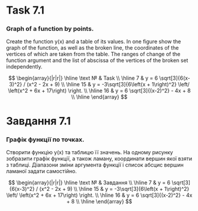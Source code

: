 # Task 7.1
### Graph of a function by points.
Create the function y(x)
and a table of its values. In one figure
show the graph of the function, as well as the broken line, the coordinates of the vertices of which are taken from the
table. The ranges of change of the function argument and the list of abscissa of the vertices of the broken
set independently.

$$
\begin{array}{|r|r|}
\hline
\text № & Task \\
\hline
7 & 
y = 6 \sqrt[3]{6(x-3)^2} / (x^2 - 2x + 9)
\\
\hline
 15 & 
y = -3\sqrt[3]{6\left(x + 1\right)^2} \left/ \left(x^2 + 6x + 17\right) \right.
\\
\hline
16 & 
y = 6 \sqrt[3]{(x-2)^2} - 4x + 8
\\
\hline
\end{array}
$$

# Завдання 7.1
### Графік функції по точках.
Створити функцію y(x)
та таблицю її значень. На одному рисунку
зобразити графік функції, а також ламану, координати вершин якої взяти з
таблиці. Діапазони зміни аргумента функції і список абсцис вершин ламаної
задати самостійно.

$$
\begin{array}{|r|r|}
\hline
\text № & Завдання \\
\hline
7 & 
y = 6 \sqrt[3]{6(x-3)^2} / (x^2 - 2x + 9)
\\
\hline
 15 & 
y = -3\sqrt[3]{6\left(x + 1\right)^2} \left/ \left(x^2 + 6x + 17\right) \right.
\\
\hline
16 & 
y = 6 \sqrt[3]{(x-2)^2} - 4x + 8
\\
\hline
\end{array}
$$
